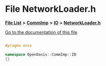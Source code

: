 

# File NetworkLoader.h

[**File List**](files.md) **>** [**CommImp**](dir_6202b98a8704f42b1ea358646461643f.md) **>** [**IO**](dir_3b1940e7bde9c1f91eabae8dc723b4f2.md) **>** [**NetworkLoader.h**](_network_loader_8h.md)

[Go to the documentation of this file](_network_loader_8h.md)


```C++

#pragma once

namespace OpenOasis::CommImp::IO
{}
```



